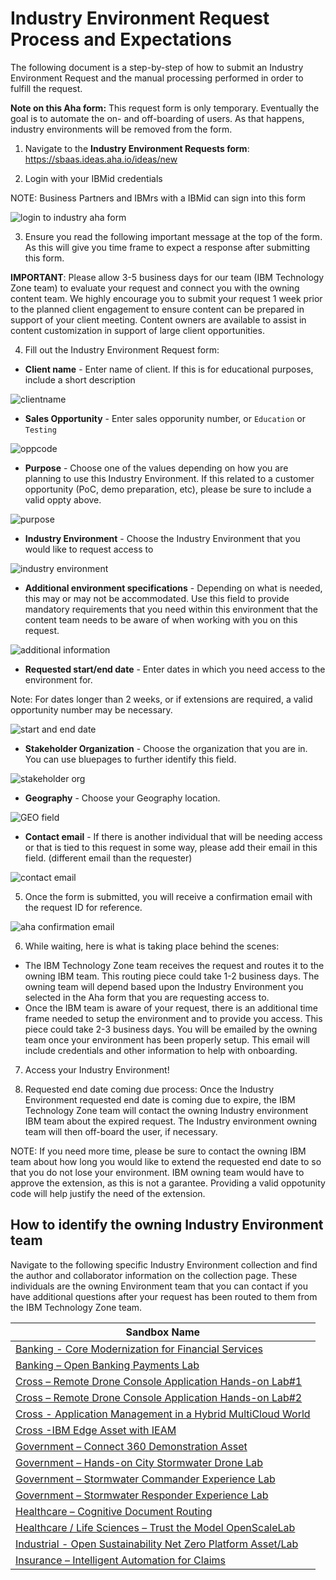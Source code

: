 # Industry Environment Request Process and Expectations

The following document is a step-by-step of how to submit an Industry Environment Request and the manual processing performed in order to fulfill the request.

**Note on this Aha form:** This request form is only temporary.  Eventually the goal is to automate the on- and off-boarding of users.  As that happens, industry environments will be removed from the form.

1. Navigate to the **Industry Environment Requests form**: https://sbaas.ideas.aha.io/ideas/new

2. Login with your IBMid credentials

NOTE: Business Partners and IBMrs with a IBMid can sign into this form

![login to industry aha form](Images/login%20to%20aha.png)

3. Ensure you read the following important message at the top of the form. As this will give you time frame to expect a response after submitting this form.

**IMPORTANT**: Please allow 3-5 business days for our team (IBM Technology Zone team) to evaluate your request and connect you with the owning content team. We highly encourage you to submit your request 1 week prior to the planned client engagement to ensure content can be prepared in support of your client meeting. Content owners are available to assist in content customization in support of large client opportunities.

4. Fill out the Industry Environment Request form: 

* **Client name** - Enter name of client.  If this is for educational purposes, include a short description

![clientname](Images/clientname-sbaas.png)

* **Sales Opportunity** - Enter sales opporunity number, or `Education` or `Testing`

![oppcode](Images/oppcode-sbaas.png)

* **Purpose** - Choose one of the values depending on how you are planning to use this Industry Environment.  If this related to a customer opportunity (PoC, demo preparation, etc), please be sure to include a valid oppty above.

![purpose](Images/purpose-sbaas.png)

* **Industry Environment** - Choose the Industry Environment that you would like to request access to

![industry environment](Images/IndustryEnvironment-sbaas.png)

* **Additional environment specifications** - Depending on what is needed, this may or may not be accommodated. Use this field to provide mandatory requirements that you need within this environment that the content team needs to be aware of when working with you on this request. 

![additional information](Images/additionalenvironmentspecs-sbaas.png)

* **Requested start/end date** - Enter dates in which you need access to the environment for. 

Note: For dates longer than 2 weeks, or if extensions are required, a valid opportunity number may be necessary. 

![start and end date](hImages/start-end-date-sbaas.png)

* **Stakeholder Organization** - Choose the organization that you are in. You can use bluepages to further identify this field.

![stakeholder org](Images/stakeholderorg-sbaas.png)

* **Geography** - Choose your Geography location. 

![GEO field](Images/geo-sbaas.png)

* **Contact email** - If there is another individual that will be needing access or that is tied to this request in some way, please add their email in this field. (different email than the requester)

![contact email](Images/contactemail-sbaas.png)

5. Once the form is submitted, you will receive a confirmation email with the request ID for reference. 

![aha confirmation email](Images/Aha-confirmation-email-sbaas.png)

6. While waiting, here is what is taking place behind the scenes:

- The IBM Technology Zone team receives the request and routes it to the owning IBM team. This routing piece could take 1-2 business days. The owning team will depend based upon the Industry Environment you selected in the Aha form that you are requesting access to. 
- Once the IBM team is aware of your request, there is an additional time frame needed to setup the environment and to provide you access. This piece could take 2-3 business days. You will be emailed by the owning team once your environment has been properly setup. This email will include credentials and other information to help with onboarding. 

7. Access your Industry Environment! 

8. Requested end date coming due process: Once the Industry Environment requested end date is coming due to expire, the IBM Technology Zone team will contact the owning Industry environment IBM team about the expired request. The Industry environment owning team will then off-board the user, if necessary. 

NOTE: If you need more time, please be sure to contact the owning IBM team about how long you would like to extend the requested end date to so that you do not lose your environment. IBM owning team would have to approve the extension, as this is not a garantee. Providing a valid oppotunity code will help justify the need of the extension. 

## How to identify the owning Industry Environment team

Navigate to the following specific Industry Environment collection and find the author and collaborator information on the collection page. These individuals are the owning Environment team that you can contact if you have additional questions after your request has been routed to them from the IBM Technology Zone team. 

| Sandbox Name | 
|--------------|
| [Banking - Core Modernization for Financial Services](https://techzone.ibm.com/collection/core-modernization-fs#tab-2)  |        
| [Banking – Open Banking Payments Lab](https://techzone.ibm.com/collection/open-banking-hands-on-lab)                      | 
| [Cross – Remote Drone Console Application Hands-on Lab#1](https://techzone.ibm.com/collection/dronelab1)    |  
| [Cross – Remote Drone Console Application Hands-on Lab#2](https://techzone.ibm.com/collection/dronelab2)   | 
| [Cross - Application Management in a Hybrid MultiCloud World](https://techzone.ibm.com/collection/sandbox-as-a-service-sbaas-activation-kit) |
| [Cross -IBM Edge Asset with IEAM](https://techzone.ibm.com/collection/sandbox-as-a-service-sbaas-activation-kit)                            | 
| [Government – Connect 360 Demonstration Asset](https://techzone.ibm.com/collection/c360-demo-asset)           |  
| [Government – Hands-on City Stormwater Drone Lab](https://techzone.ibm.com/collection/government-hands-on-city-stormwater-drone-lab)           | 
| [Government – Stormwater Commander Experience Lab](https://techzone.ibm.com/collection/government-industry-stormwater-commander-experience-lab)            |  
| [Government – Stormwater Responder Experience Lab](https://techzone.ibm.com/collection/government-industry-stormwater-responder-experience-lab)            |   
| [Healthcare – Cognitive Document Routing](https://techzone.ibm.com/collection/EIL-HCLS-Cognitive-Routing-Lab)                      | 
| [Healthcare / Life Sciences – Trust the Model OpenScaleLab](https://techzone.ibm.com/collection/IEL-HCLS-Building-Trusted-OpenScale-Lab)   | 
| [Industrial - Open Sustainability Net Zero Platform Asset/Lab](https://techzone.ibm.com/collection/ibm-open-sustainability-net-zero-osnz-platform) | 
| [Insurance – Intelligent Automation for Claims](https://techzone.ibm.com/collection/intelligent-automation-claims)             |  
